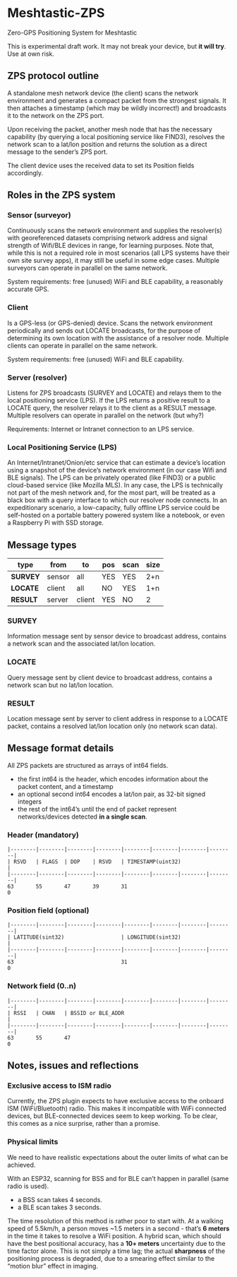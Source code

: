 # Meshtastic-ZPS
Zero-GPS Positioning System for Meshtastic

This is experimental draft work. It may not break your device, but **it will try**. Use at own risk.

## ZPS protocol outline
A standalone mesh network device (the client) scans the network environment and generates a compact packet from the strongest signals. It then attaches a timestamp (which may be wildly incorrect!) and broadcasts it to the network on the ZPS port.

Upon receiving the packet, another mesh node that has the necessary capability (by querying a local positioning service like FIND3), resolves the network scan to a lat/lon position and returns the solution as a direct message to the sender’s ZPS port.

The client device uses the received data to set its Position fields accordingly.

## Roles in the ZPS system
### Sensor (surveyor)
Continuously scans the network environment and supplies the resolver(s) with georeferenced datasets comprising network address and signal strength of Wifi/BLE devices in range, for learning purposes. Note that, while this is not a required role in most scenarios (all LPS systems have their own site survey apps), it may still be useful in some edge cases. 
Multiple surveyors can operate in parallel on the same network.

System requirements: free (unused) WiFi and BLE capability, a reasonably accurate GPS.

### Client
Is a GPS-less (or GPS-denied) device. Scans the network environment periodically and sends out LOCATE broadcasts, for the purpose of determining its own location with the assistance of a resolver node.
Multiple clients can operate in parallel on the same network.

System requirements: free (unused) WiFi and BLE capability.

### Server (resolver)
Listens for ZPS broadcasts (SURVEY and LOCATE) and relays them to the local positioning service (LPS). If the LPS returns a positive result to a LOCATE query, the resolver relays it to the client as a RESULT message.
Multiple resolvers can operate in parallel on the network (but why?)

Requirements: Internet or Intranet connection to an LPS service.

### Local Positioning Service (LPS)
An Internet/Intranet/Onion/etc service that can estimate a device’s location using a snapshot of the device’s network environment (in our case Wifi and BLE signals). 
The LPS can be privately operated (like FIND3) or a public cloud-based service (like Mozilla MLS). In any case, the LPS is technically not part of the mesh network and, for the most part, will be treated as a black box with a query interface to which our resolver node connects.
In an expeditionary scenario, a low-capacity, fully offline LPS service could be self-hosted on a portable battery powered system like a notebook, or even a Raspberry Pi with SSD storage.

## Message types

| type       | from   | to     | pos | scan | size |
|------------|--------|--------|-----|------|------|
| **SURVEY** | sensor | all    | YES | YES  | 2+n  |
| **LOCATE** | client | all    | NO  | YES  | 1+n  |
| **RESULT** | server | client | YES | NO   | 2    |

### SURVEY
Information message sent by sensor device to broadcast address, contains a network scan and the associated lat/lon location.

### LOCATE
Query message sent by client device to broadcast address, contains a network scan but no lat/lon location.

### RESULT
Location message sent by server to client address in response to a LOCATE packet, contains a resolved lat/lon location only (no network scan data).

## Message format details
All ZPS packets are structured as arrays of int64 fields.
- the first int64 is the header, which encodes information about the packet content, and a timestamp
- an optional second int64 encodes a lat/lon pair, as 32-bit signed integers
- the rest of the int64’s until the end of packet represent networks/devices detected **in a single scan**.

### Header (mandatory)
```
|--------|--------|--------|--------|--------|--------|--------|--------|
| RSVD   | FLAGS  | DOP    | RSVD   | TIMESTAMP(uint32)                 |
|--------|--------|--------|--------|--------|--------|--------|--------|
63       55       47       39       31                                  0
```
### Position field (optional)
```
|--------|--------|--------|--------|--------|--------|--------|--------|
| LATITUDE(sint32)                  | LONGITUDE(sint32)                 |
|--------|--------|--------|--------|--------|--------|--------|--------|
63                                  31                                  0
```
### Network field (0..n)
```
|--------|--------|--------|--------|--------|--------|--------|--------|
| RSSI   | CHAN   | BSSID or BLE_ADDR                                   |
|--------|--------|--------|--------|--------|--------|--------|--------|
63       55       47                                                    0
```

## Notes, issues and reflections
### Exclusive access to ISM radio
Currently, the ZPS plugin expects to have exclusive access to the onboard ISM (WiFi/Bluetooth) radio. This makes it incompatible with WiFi connected devices, but BLE-connected devices seem to keep working. To be clear, this comes as a nice surprise, rather than a promise. 

### Physical limits
We need to have realistic expectations about the outer limits of what can be achieved.

With an ESP32, scanning for BSS and for BLE can’t happen in parallel (same radio is used).
- a BSS scan takes 4 seconds.
- a BLE scan takes 3 seconds.

The time resolution of this method is rather poor to start with. 
At a walking speed of 5.5km/h, a person moves ~1.5 meters in a second - that’s **6 meters** in the time it takes to resolve a WiFi position. A hybrid scan, which should have the best positional accuracy, has a **10+ meters** uncertainty due to the time factor alone. This is not simply a time lag; the actual **sharpness** of the positioning process is degraded, due to a smearing effect similar to the “motion blur” effect in imaging. 
